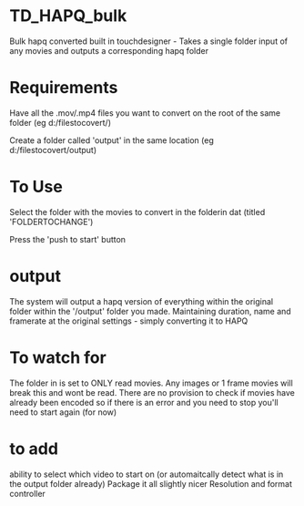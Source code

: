 # TD_HAPQ_bulk
Bulk hapq converted built in touchdesigner - Takes a single folder input of any movies and outputs a corresponding hapq folder 

# Requirements
Have all the .mov/.mp4 files you want to convert on the root of the same folder (eg d:/filestocovert/<filesgohere>)

Create a folder called 'output' in the same location (eg d:/filestocovert/output)

# To Use
Select the folder with the movies to convert in the folderin dat (titled 'FOLDERTOCHANGE')

Press the 'push to start' button

# output
The system will output a hapq version of everything within the original folder within the '/output' folder you made.
Maintaining duration, name and framerate at the original settings - simply converting it to HAPQ

# To watch for
The folder in is set to ONLY read movies. Any images or 1 frame movies will break this and wont be read.
There are no provision to check if movies have already been encoded so if there is an error and you need to stop you'll need to start again (for now)

# to add
ability to select which video to start on (or automaitcally detect what is in the output folder already)
Package it all slightly nicer
Resolution and format controller
